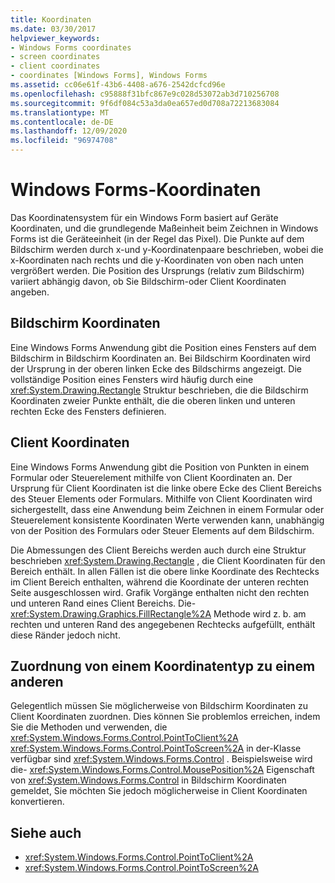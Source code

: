 ```yaml
---
title: Koordinaten
ms.date: 03/30/2017
helpviewer_keywords:
- Windows Forms coordinates
- screen coordinates
- client coordinates
- coordinates [Windows Forms], Windows Forms
ms.assetid: cc06e61f-43b6-4408-a676-2542dcfcd96e
ms.openlocfilehash: c95888f31bfc867e9c028d53072ab3d710256708
ms.sourcegitcommit: 9f6df084c53a3da0ea657ed0d708a72213683084
ms.translationtype: MT
ms.contentlocale: de-DE
ms.lasthandoff: 12/09/2020
ms.locfileid: "96974708"
---
```

# <a name="windows-forms-coordinates"></a>Windows Forms-Koordinaten
Das Koordinatensystem für ein Windows Form basiert auf Geräte Koordinaten, und die grundlegende Maßeinheit beim Zeichnen in Windows Forms ist die Geräteeinheit (in der Regel das Pixel). Die Punkte auf dem Bildschirm werden durch x-und y-Koordinatenpaare beschrieben, wobei die x-Koordinaten nach rechts und die y-Koordinaten von oben nach unten vergrößert werden. Die Position des Ursprungs (relativ zum Bildschirm) variiert abhängig davon, ob Sie Bildschirm-oder Client Koordinaten angeben.  
  
## <a name="screen-coordinates"></a>Bildschirm Koordinaten  
 Eine Windows Forms Anwendung gibt die Position eines Fensters auf dem Bildschirm in Bildschirm Koordinaten an. Bei Bildschirm Koordinaten wird der Ursprung in der oberen linken Ecke des Bildschirms angezeigt. Die vollständige Position eines Fensters wird häufig durch eine <xref:System.Drawing.Rectangle> Struktur beschrieben, die die Bildschirm Koordinaten zweier Punkte enthält, die die oberen linken und unteren rechten Ecke des Fensters definieren.  
  
## <a name="client-coordinates"></a>Client Koordinaten  
 Eine Windows Forms Anwendung gibt die Position von Punkten in einem Formular oder Steuerelement mithilfe von Client Koordinaten an. Der Ursprung für Client Koordinaten ist die linke obere Ecke des Client Bereichs des Steuer Elements oder Formulars. Mithilfe von Client Koordinaten wird sichergestellt, dass eine Anwendung beim Zeichnen in einem Formular oder Steuerelement konsistente Koordinaten Werte verwenden kann, unabhängig von der Position des Formulars oder Steuer Elements auf dem Bildschirm.  
  
 Die Abmessungen des Client Bereichs werden auch durch eine Struktur beschrieben <xref:System.Drawing.Rectangle> , die Client Koordinaten für den Bereich enthält. In allen Fällen ist die obere linke Koordinate des Rechtecks im Client Bereich enthalten, während die Koordinate der unteren rechten Seite ausgeschlossen wird. Grafik Vorgänge enthalten nicht den rechten und unteren Rand eines Client Bereichs. Die- <xref:System.Drawing.Graphics.FillRectangle%2A> Methode wird z. b. am rechten und unteren Rand des angegebenen Rechtecks aufgefüllt, enthält diese Ränder jedoch nicht.  
  
## <a name="mapping-from-one-type-of-coordinate-to-another"></a>Zuordnung von einem Koordinatentyp zu einem anderen  
 Gelegentlich müssen Sie möglicherweise von Bildschirm Koordinaten zu Client Koordinaten zuordnen. Dies können Sie problemlos erreichen, indem Sie die Methoden und verwenden, die <xref:System.Windows.Forms.Control.PointToClient%2A> <xref:System.Windows.Forms.Control.PointToScreen%2A> in der-Klasse verfügbar sind <xref:System.Windows.Forms.Control> . Beispielsweise wird die- <xref:System.Windows.Forms.Control.MousePosition%2A> Eigenschaft von <xref:System.Windows.Forms.Control> in Bildschirm Koordinaten gemeldet, Sie möchten Sie jedoch möglicherweise in Client Koordinaten konvertieren.  
  
## <a name="see-also"></a>Siehe auch

- <xref:System.Windows.Forms.Control.PointToClient%2A>
- <xref:System.Windows.Forms.Control.PointToScreen%2A>
